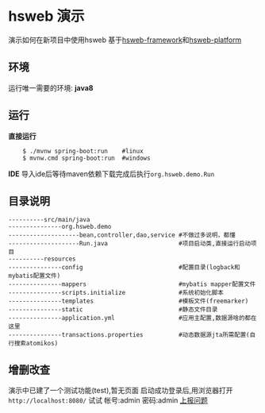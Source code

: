# hsweb 演示
演示如何在新项目中使用hsweb
基于[hsweb-framework](https://github.com/hs-web/hsweb-framework)和[hsweb-platform](https://github.com/hs-web/hsweb-platform) 

## 环境
运行唯一需要的环境: **java8**

## 运行
**直接运行**
```shell
    $ ./mvnw spring-boot:run    #linux
    $ mvnw.cmd spring-boot:run  #windows
```
**IDE**
导入ide后等待maven依赖下载完成后执行`org.hsweb.demo.Run`

## 目录说明
```shell
----------src/main/java
---------------org.hsweb.demo
--------------------bean,controller,dao,service #不做过多说明，都懂
--------------------Run.java                    #项目启动类,直接运行启动项目
----------resources
---------------config                           #配置目录(logback和mybatis配置文件)
---------------mappers                          #mybatis mapper配置文件
---------------scripts.initialize               #系统初始化脚本
---------------templates                        #模板文件(freemarker)
---------------static                           #静态文件目录
---------------application.yml                  #应用主配置,数据源啥的都在这里
---------------transactions.properties          #动态数据源jta所需配置(自行搜索atomikos)
```

## 增删改查
演示中已建了一个测试功能(test),暂无页面
启动成功登录后,用浏览器打开 `http://localhost:8080/` 试试
帐号:admin 密码:admin
[上报问题](https://github.com/hs-web/hsweb-demo/issues/new)